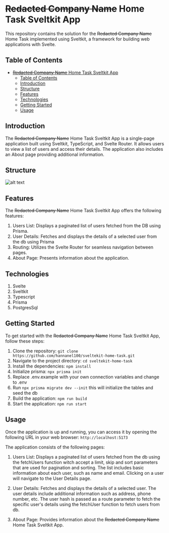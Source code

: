 # ~~Redacted Company Name~~ Home Task Sveltkit App

This repository contains the solution for the ~~Redacted Company Name~~ Home Task implemented using Sveltkit, a framework for building web applications with Svelte.

## Table of Contents

- [~~Redacted Company Name~~ Home Task Sveltkit App](#redacted-company-name-home-task-sveltkit-app)
  - [Table of Contents](#table-of-contents)
  - [Introduction](#introduction)
  - [Structure](#structure)
  - [Features](#features)
  - [Technologies](#technologies)
  - [Getting Started](#getting-started)
  - [Usage](#usage)


## Introduction

The ~~Redacted Company Name~~ Home Task Sveltkit App is a single-page application built using Sveltkit, TypeScript, and Svelte Router. It allows users to view a list of users and access their details. The application also includes an About page providing additional information.

## Structure
![alt text](https://github.com/hannanel100/sveltekit-home-task/blob/master/static/sveltekit-home-task-structure.png?raw=true)
## Features

The ~~Redacted Company Name~~ Home Task Sveltkit App offers the following features:

1. Users List: Displays a paginated list of users fetched from the DB using Prisma.
2. User Details: Fetches and displays the details of a selected user from the db using Prisma
3. Routing: Utilizes the Svelte Router for seamless navigation between pages.
4. About Page: Presents information about the application.

## Technologies

1. Svelte
2. Sveltkit
3. Typescript
4. Prisma
5. PostgresSql

## Getting Started

To get started with the ~~Redacted Company Name~~ Home Task Sveltkit App, follow these steps:

1. Clone the repository: `git clone https://github.com/hannanel100/sveltekit-home-task.git`
2. Navigate to the project directory: `cd sveltekit-home-task`
3. Install the dependencies: `npm install`
4. Initialize prisma: `npx prisma init`
5. Replace .env.example with your own connection variables and change to .env
6. Run `npx prisma migrate dev --init` this will initialize the tables and seed the db
7. Build the application: `npm run build`
8. Start the application: `npm run start`

## Usage

Once the application is up and running, you can access it by opening the following URL in your web browser: `http://localhost:5173`

The application consists of the following pages:

1. Users List: Displays a paginated list of users fetched from the db using the fetchUsers function witch accept a limit, skip and sort parameters that are used for pagination and sorting. The list includes basic information about each user, such as name and email. Clicking on a user will navigate to the User Details page.

2. User Details: Fetches and displays the details of a selected user. The user details include additional information such as address, phone number, etc. The user hash is passed as a route parameter to fetch the specific user's details using the fetchUser function to fetch users from db.

3. About Page: Provides information about the ~~Redacted Company Name~~ Home Task Sveltkit App.


